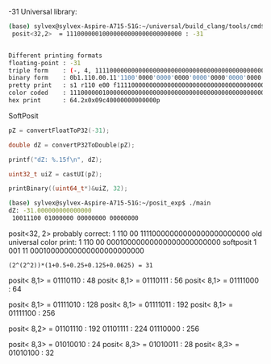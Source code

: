 -31
Universal library:

```bash
(base) sylvex@sylvex-Aspire-A715-51G:~/universal/build_clang/tools/cmd$ ./posit -31
 posit<32,2>  = 11100000010000000000000000000000 : -31


Different printing formats
floating-point : -31
triple form    : (-, 4, 1111000000000000000000000000000000000000000000000000000000)
binary form    : 0b1.110.00.11'1100'0000'0000'0000'0000'0000'0000'0000'0000'0000'0000'0000'0000'0000
pretty print   : s1 r110 e00 f1111000000000000000000000000000000000000000000000000000000 qNW v-31
color coded    : 1110000001000000000000000000000000000000000000000000000000000000
hex print      : 64.2x0x09c40000000000000p
```

SoftPosit

```cpp
pZ = convertFloatToP32(-31);

double dZ = convertP32ToDouble(pZ);

printf("dZ: %.15f\n", dZ);

uint32_t uiZ = castUI(pZ);

printBinary((uint64_t*)&uiZ, 32);
```

```bash
(base) sylvex@sylvex-Aspire-A715-51G:~/posit_exp$ ./main 
dZ: -31.000000000000000
 10011100 01000000 00000000 00000000
```

posit<32, 2>
probably correct: 
1 110 00 11110000000000000000000000
old universal color print:
1 110 00 00010000000000000000000000
softposit
1 001 11 00010000000000000000000000

`(2^(2^2))*(1+0.5+0.25+0.125+0.0625) = 31`


posit< 8,1>  = 01110110 : 48
posit< 8,1>  = 01110111 : 56
posit< 8,1>  = 01111000 : 64

posit< 8,1>  = 01111010 : 128
posit< 8,1>  = 01111011 : 192
posit< 8,1>  = 01111100 : 256

posit< 8,2> = 
01101110 : 192
01101111 : 224
01110000 : 256

posit< 8,3>  = 01010010 : 24
posit< 8,3>  = 01010011 : 28
posit< 8,3>  = 01010100 : 32